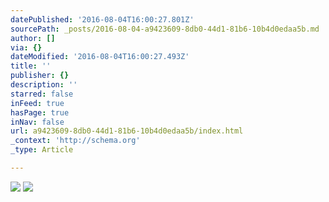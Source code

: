 ```yaml
---
datePublished: '2016-08-04T16:00:27.801Z'
sourcePath: _posts/2016-08-04-a9423609-8db0-44d1-81b6-10b4d0edaa5b.md
author: []
via: {}
dateModified: '2016-08-04T16:00:27.493Z'
title: ''
publisher: {}
description: ''
starred: false
inFeed: true
hasPage: true
inNav: false
url: a9423609-8db0-44d1-81b6-10b4d0edaa5b/index.html
_context: 'http://schema.org'
_type: Article

---
```

![](https://the-grid-user-content.s3-us-west-2.amazonaws.com/66ee02d1-1a22-4b0d-a815-0daddd811f62.jpg)
![](https://the-grid-user-content.s3-us-west-2.amazonaws.com/a7998ff0-f700-43d7-9f53-7a5b8b5ba854.png)